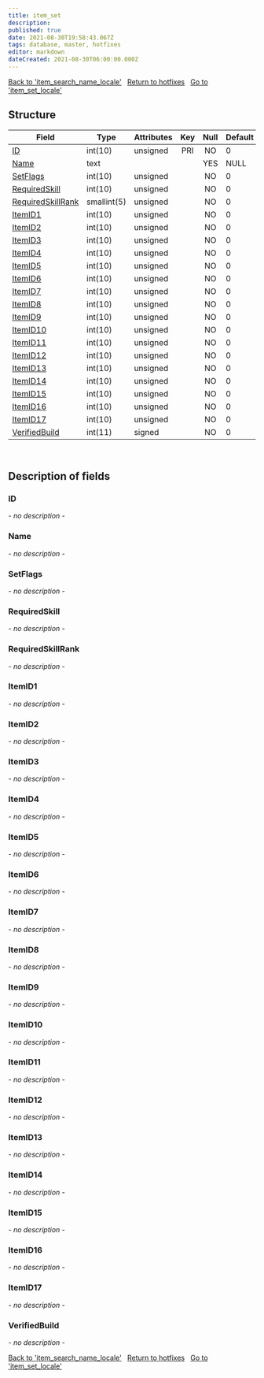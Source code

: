 ```yaml
---
title: item_set
description: 
published: true
date: 2021-08-30T19:58:43.067Z
tags: database, master, hotfixes
editor: markdown
dateCreated: 2021-08-30T06:00:00.000Z
---
```


<a href="https://dev.trinitycore.info/en/database/master/hotfixes/item_search_name_locale" class="mt-5 v-btn v-btn--depressed v-btn--flat v-btn--outlined theme--light v-size--default darkblue--text text--lighten-3"><span class="v-btn__content"><i aria-hidden="true" class="v-icon notranslate v-icon--left mdi mdi-arrow-left theme--light"></i><span>Back to 'item_search_name_locale'</span></span></a>&nbsp;&nbsp;&nbsp;<a href="https://dev.trinitycore.info/en/database/master/hotfixes/home" class="mt-5 v-btn v-btn--depressed v-btn--flat v-btn--outlined theme--light v-size--default darkblue--text text--lighten-3"><span class="v-btn__content"><i aria-hidden="true" class="v-icon notranslate v-icon--left mdi mdi-home-outline theme--light"></i><span>Return to hotfixes</span></span></a>&nbsp;&nbsp;&nbsp;<a href="https://dev.trinitycore.info/en/database/master/hotfixes/item_set_locale" class="mt-5 v-btn v-btn--depressed v-btn--flat v-btn--outlined theme--light v-size--default darkblue--text text--lighten-3"><span class="v-btn__content"><span>Go to 'item_set_locale'</span><i aria-hidden="true" class="v-icon notranslate v-icon--right mdi mdi-arrow-right theme--light"></i></span></a>

## Structure

| Field | Type | Attributes | Key | Null | Default | Extra | Comment |
| --- | --- | --- | :---: | :---: | --- | --- | --- |
| [ID](#id) | int(10) | unsigned | PRI | NO | 0 |  |  |
| [Name](#name) | text |  |  | YES | NULL |  |  |
| [SetFlags](#setflags) | int(10) | unsigned |  | NO | 0 |  |  |
| [RequiredSkill](#requiredskill) | int(10) | unsigned |  | NO | 0 |  |  |
| [RequiredSkillRank](#requiredskillrank) | smallint(5) | unsigned |  | NO | 0 |  |  |
| [ItemID1](#itemid1) | int(10) | unsigned |  | NO | 0 |  |  |
| [ItemID2](#itemid2) | int(10) | unsigned |  | NO | 0 |  |  |
| [ItemID3](#itemid3) | int(10) | unsigned |  | NO | 0 |  |  |
| [ItemID4](#itemid4) | int(10) | unsigned |  | NO | 0 |  |  |
| [ItemID5](#itemid5) | int(10) | unsigned |  | NO | 0 |  |  |
| [ItemID6](#itemid6) | int(10) | unsigned |  | NO | 0 |  |  |
| [ItemID7](#itemid7) | int(10) | unsigned |  | NO | 0 |  |  |
| [ItemID8](#itemid8) | int(10) | unsigned |  | NO | 0 |  |  |
| [ItemID9](#itemid9) | int(10) | unsigned |  | NO | 0 |  |  |
| [ItemID10](#itemid10) | int(10) | unsigned |  | NO | 0 |  |  |
| [ItemID11](#itemid11) | int(10) | unsigned |  | NO | 0 |  |  |
| [ItemID12](#itemid12) | int(10) | unsigned |  | NO | 0 |  |  |
| [ItemID13](#itemid13) | int(10) | unsigned |  | NO | 0 |  |  |
| [ItemID14](#itemid14) | int(10) | unsigned |  | NO | 0 |  |  |
| [ItemID15](#itemid15) | int(10) | unsigned |  | NO | 0 |  |  |
| [ItemID16](#itemid16) | int(10) | unsigned |  | NO | 0 |  |  |
| [ItemID17](#itemid17) | int(10) | unsigned |  | NO | 0 |  |  |
| [VerifiedBuild](#verifiedbuild) | int(11) | signed |  | NO | 0 |  |  |
&nbsp;
## Description of fields

### ID
*- no description -*
&nbsp;

### Name
*- no description -*
&nbsp;

### SetFlags
*- no description -*
&nbsp;

### RequiredSkill
*- no description -*
&nbsp;

### RequiredSkillRank
*- no description -*
&nbsp;

### ItemID1
*- no description -*
&nbsp;

### ItemID2
*- no description -*
&nbsp;

### ItemID3
*- no description -*
&nbsp;

### ItemID4
*- no description -*
&nbsp;

### ItemID5
*- no description -*
&nbsp;

### ItemID6
*- no description -*
&nbsp;

### ItemID7
*- no description -*
&nbsp;

### ItemID8
*- no description -*
&nbsp;

### ItemID9
*- no description -*
&nbsp;

### ItemID10
*- no description -*
&nbsp;

### ItemID11
*- no description -*
&nbsp;

### ItemID12
*- no description -*
&nbsp;

### ItemID13
*- no description -*
&nbsp;

### ItemID14
*- no description -*
&nbsp;

### ItemID15
*- no description -*
&nbsp;

### ItemID16
*- no description -*
&nbsp;

### ItemID17
*- no description -*
&nbsp;

### VerifiedBuild
*- no description -*
&nbsp;

<a href="https://dev.trinitycore.info/en/database/master/hotfixes/item_search_name_locale" class="mt-5 v-btn v-btn--depressed v-btn--flat v-btn--outlined theme--light v-size--default darkblue--text text--lighten-3"><span class="v-btn__content"><i aria-hidden="true" class="v-icon notranslate v-icon--left mdi mdi-arrow-left theme--light"></i><span>Back to 'item_search_name_locale'</span></span></a>&nbsp;&nbsp;&nbsp;<a href="https://dev.trinitycore.info/en/database/master/hotfixes/home" class="mt-5 v-btn v-btn--depressed v-btn--flat v-btn--outlined theme--light v-size--default darkblue--text text--lighten-3"><span class="v-btn__content"><i aria-hidden="true" class="v-icon notranslate v-icon--left mdi mdi-home-outline theme--light"></i><span>Return to hotfixes</span></span></a>&nbsp;&nbsp;&nbsp;<a href="https://dev.trinitycore.info/en/database/master/hotfixes/item_set_locale" class="mt-5 v-btn v-btn--depressed v-btn--flat v-btn--outlined theme--light v-size--default darkblue--text text--lighten-3"><span class="v-btn__content"><span>Go to 'item_set_locale'</span><i aria-hidden="true" class="v-icon notranslate v-icon--right mdi mdi-arrow-right theme--light"></i></span></a>

